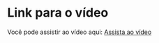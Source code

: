 # Link para o vídeo
Você pode assistir ao vídeo aqui: [Assista ao vídeo](https://drive.google.com/file/d/1Vm2gDzBa6cA8QWyRBbFRgWvP07NRItgB/view?usp=drive_link)
